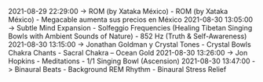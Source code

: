 2021-08-29 22:29:00 -> ROM (by Xataka México) - ROM (by Xataka México) - Megacable aumenta sus precios en México
2021-08-30 13:05:00 -> Subtle Mind Expansion - Solfeggio Frequencies (Healing Tibetan Singing Bowls with Ambient Sounds of Nature) - 852 Hz (Truth & Self-Awareness)
2021-08-30 13:15:00 -> Jonathan Goldman y Crystal Tones - Crystal Bowls Chakra Chants - Sacral Chakra – Ocean Gold
2021-08-30 13:26:00 -> Jon Hopkins - Meditations - 1/1 Singing Bowl (Ascension)
2021-08-30 13:47:00 -> Binaural Beats - Background REM Rhythm - Binaural Stress Relief
